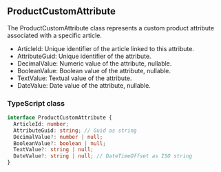 ﻿## ProductCustomAttribute

The ProductCustomAttribute class represents a custom product attribute associated with a specific article.

- ArticleId: Unique identifier of the article linked to this attribute.
- AttributeGuid: Unique identifier of the attribute.
- DecimalValue: Numeric value of the attribute, nullable.
- BooleanValue: Boolean value of the attribute, nullable.
- TextValue: Textual value of the attribute.
- DateValue: Date value of the attribute, nullable.

### TypeScript class
```typescript
interface ProductCustomAttribute {
  ArticleId: number;
  AttributeGuid: string; // Guid as string
  DecimalValue?: number | null;
  BooleanValue?: boolean | null;
  TextValue?: string | null;
  DateValue?: string | null; // DateTimeOffset as ISO string
}
```
